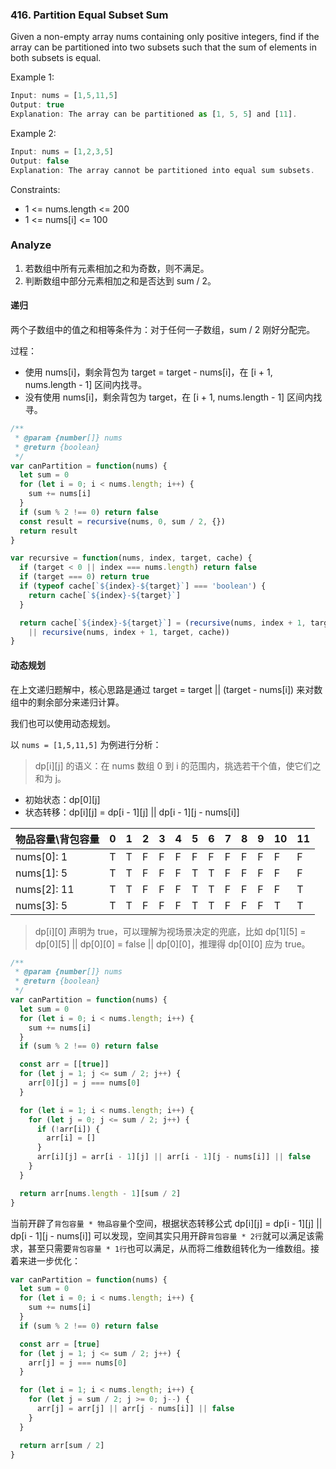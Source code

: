 <!--
abbrlink: qq9zzeze
tags: ['背包问题']
-->

### 416. Partition Equal Subset Sum

Given a non-empty array nums containing only positive integers, find if the array can be partitioned into two subsets such that the sum of elements in both subsets is equal.

Example 1:

```js
Input: nums = [1,5,11,5]
Output: true
Explanation: The array can be partitioned as [1, 5, 5] and [11].
```

Example 2:

```js
Input: nums = [1,2,3,5]
Output: false
Explanation: The array cannot be partitioned into equal sum subsets.
```

Constraints:

* 1 <= nums.length <= 200
* 1 <= nums[i] <= 100

### Analyze

1. 若数组中所有元素相加之和为奇数，则不满足。
2. 判断数组中部分元素相加之和是否达到 sum / 2。

#### 递归

两个子数组中的值之和相等条件为：对于任何一子数组，sum / 2 刚好分配完。

过程：

* 使用 nums[i]，剩余背包为 target = target - nums[i]，在 [i + 1, nums.length - 1] 区间内找寻。
* 没有使用 nums[i]，剩余背包为 target，在 [i + 1, nums.length - 1] 区间内找寻。

```js
/**
 * @param {number[]} nums
 * @return {boolean}
 */
var canPartition = function(nums) {
  let sum = 0
  for (let i = 0; i < nums.length; i++) {
    sum += nums[i]
  }
  if (sum % 2 !== 0) return false
  const result = recursive(nums, 0, sum / 2, {})
  return result
}

var recursive = function(nums, index, target, cache) {
  if (target < 0 || index === nums.length) return false
  if (target === 0) return true
  if (typeof cache[`${index}-${target}`] === 'boolean') {
    return cache[`${index}-${target}`]
  }

  return cache[`${index}-${target}`] = (recursive(nums, index + 1, target - nums[index], cache)
    || recursive(nums, index + 1, target, cache))
}
```

#### 动态规划

在上文递归题解中，核心思路是通过 target = target || (target - nums[i]) 来对数组中的剩余部分来递归计算。

我们也可以使用动态规划。

以 `nums = [1,5,11,5]` 为例进行分析：

> dp[i][j] 的语义：在 nums 数组 0 到 i 的范围内，挑选若干个值，使它们之和为 j。

* 初始状态：dp[0][j]
* 状态转移：dp[i][j] = dp[i - 1][j] || dp[i - 1][j - nums[i]]

| 物品容量\背包容量 | 0    | 1    | 2    | 3    | 4    | 5    | 6    | 7    | 8    | 9    | 10   | 11   |
| :---------------- | :--- | :--- | :--- | :--- | :--- | :--- | :--- | :--- | :--- | :--- | :--- | :--- |
| nums[0]: 1        | T    | T    | F    | F    | F    | F    | F    | F    | F    | F    | F    | F    |
| nums[1]: 5        | T    | T    | F    | F    | F    | T    | T    | F    | F    | F    | F    | F    |
| nums[2]: 11       | T    | T    | F    | F    | F    | T    | T    | F    | F    | F    | F    | T    |
| nums[3]: 5        | T    | T    | F    | F    | F    | T    | T    | F    | F    | F    | T    | T    |

> dp[i][0] 声明为 true，可以理解为视场景决定的兜底，比如 dp[1][5] = dp[0][5] || dp[0][0] = false || dp[0][0]，推理得 dp[0][0] 应为 true。

```js
/**
 * @param {number[]} nums
 * @return {boolean}
 */
var canPartition = function(nums) {
  let sum = 0
  for (let i = 0; i < nums.length; i++) {
    sum += nums[i]
  }
  if (sum % 2 !== 0) return false

  const arr = [[true]]
  for (let j = 1; j <= sum / 2; j++) {
    arr[0][j] = j === nums[0]
  }

  for (let i = 1; i < nums.length; i++) {
    for (let j = 0; j <= sum / 2; j++) {
      if (!arr[i]) {
        arr[i] = []
      }
      arr[i][j] = arr[i - 1][j] || arr[i - 1][j - nums[i]] || false
    }
  }

  return arr[nums.length - 1][sum / 2]
}
```

当前开辟了`背包容量 * 物品容量`个空间，根据状态转移公式 dp[i][j] = dp[i - 1][j] || dp[i - 1][j - nums[i]] 可以发现，空间其实只用开辟`背包容量 * 2行`就可以满足该需求，甚至只需要`背包容量 * 1行`也可以满足，从而将二维数组转化为一维数组。接着来进一步优化：

```js
var canPartition = function(nums) {
  let sum = 0
  for (let i = 0; i < nums.length; i++) {
    sum += nums[i]
  }
  if (sum % 2 !== 0) return false

  const arr = [true]
  for (let j = 1; j <= sum / 2; j++) {
    arr[j] = j === nums[0]
  }

  for (let i = 1; i < nums.length; i++) {
    for (let j = sum / 2; j >= 0; j--) {
      arr[j] = arr[j] || arr[j - nums[i]] || false
    }
  }

  return arr[sum / 2]
}
```
